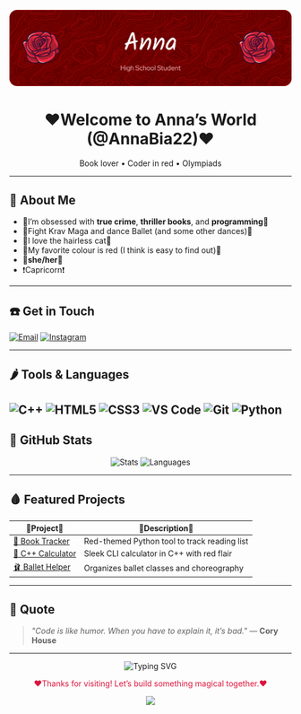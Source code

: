 ![Header Banner](github-header-banner.png)

<h1 align="center" >❤️Welcome to Anna’s World (@AnnaBia22)❤️</h1>
<p align="center">
  Book lover • Coder in red • Olympiads 
</p>

---

## 🍒 About Me

- 🌹I’m obsessed with **true crime**, **thriller books**, and **programming**🌹  
- 🐞Fight Krav Maga and dance Ballet (and some other dances)🐞  
- 🍓I love the hairless cat🍓
- 📍My favorite colour is red (I think is easy to find out)📍  
- 📕**she/her**📕
- ❗Capricorn❗
---

## ☎️ Get in Touch


[![Email](https://img.shields.io/badge/-abgtravascio@gmail.com-A30000?style=flat-square&logo=gmail&logoColor=white)](mailto:abgtravascio@gmail.com)
[![Instagram](https://img.shields.io/badge/@annabeatriz2212-A30000?style=flat-square&logo=instagram&logoColor=white)](https://instagram.com/annabeatriz2212)


---

## 🌶️ Tools & Languages

![C++](https://img.shields.io/badge/-C++-A30000?style=flat-square&logo=c%2B%2B&logoColor=white)
![HTML5](https://img.shields.io/badge/-HTML5-A30000?style=flat-square&logo=html5&logoColor=white)
![CSS3](https://img.shields.io/badge/-CSS3-A30000?style=flat-square&logo=css3&logoColor=white)
![VS Code](https://img.shields.io/badge/-VSCode-A30000?style=flat-square&logo=visual-studio-code&logoColor=white)
![Git](https://img.shields.io/badge/-Git-A30000?style=flat-square&logo=git&logoColor=white)
![Python](https://img.shields.io/badge/-Python-A30000?style=flat-square&logo=python&logoColor=white)
---

## 🍎 GitHub Stats

<div align="center">
  <img height="180em" width="420em" src="https://github-readme-stats.vercel.app/api?username=AnnaBia22&show_icons=true&hide_border=false&count_private=true&title_color=A30000&text_color=ffffff&icon_color=A30000&bg_color=0D1117" alt="Stats" />
  <img height="180em" width="420em" src="https://github-readme-stats.vercel.app/api/top-langs/?username=AnnaBia22&layout=compact&show_icons=true&hide_border=false&title_color=A30000&text_color=ffffff&icon_color=A30000&bg_color=0D1117" alt="Languages" />
</div>

---

## 🩸 Featured Projects

| 💞Project💞 | 💋Description💋 |
|-----------|----------------|
| [📕 Book Tracker](#) | Red-themed Python tool to track reading list |
| [🧮 C++ Calculator](#) | Sleek CLI calculator in C++ with red flair |
| [🩰 Ballet Helper](#) | Organizes ballet classes and choreography |

---

## 🧲 Quote

> _"Code is like humor. When you have to explain it, it’s bad."_ — **Cory House**

---
<p align="center">
  <img href="https://git.io/typing-svg"><img src="https://readme-typing-svg.herokuapp.com?font=Fira+Code&duration=1700&pause=1200&color=850000&center=true&vCenter=true&width=460&lines=Book+Lover;Aspiring+Programmer;Dancer;Anna" alt="Typing SVG" />
</p>

<p align="center" style="color: crimson;">
  ❤️Thanks for visiting! Let’s build something magical together.❤️
</p>
<p align="center">
  <img src="https://capsule-render.vercel.app/api?type=waving&color=8B0000&height=100&width=460&section=footer"/>
</p>
